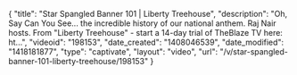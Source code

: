 {
    "title": "Star Spangled Banner 101 | Liberty Treehouse",
    "description": "Oh, Say Can You See... the incredible history of our national anthem. Raj Nair hosts. From \"Liberty Treehouse\" - start a 14-day trial of TheBlaze TV here: ht...",
    "videoid": "198153",
    "date_created": "1408046539",
    "date_modified": "1418181877",
    "type": "captivate",
    "layout": "video",
    "url": "\/v\/star-spangled-banner-101-liberty-treehouse\/198153"
}
